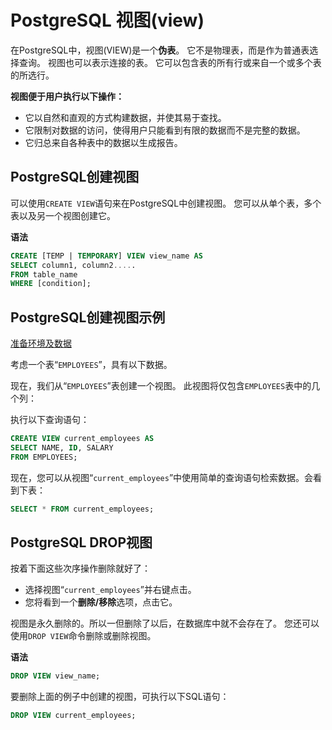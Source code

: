 # PostgreSQL 视图(view)

在PostgreSQL中，视图(VIEW)是一个**伪表**。 它不是物理表，而是作为普通表选择查询。
视图也可以表示连接的表。 它可以包含表的所有行或来自一个或多个表的所选行。

**视图便于用户执行以下操作：**

- 它以自然和直观的方式构建数据，并使其易于查找。
- 它限制对数据的访问，使得用户只能看到有限的数据而不是完整的数据。
- 它归总来自各种表中的数据以生成报告。

## PostgreSQL创建视图

可以使用`CREATE VIEW`语句来在PostgreSQL中创建视图。 您可以从单个表，多个表以及另一个视图创建它。

**语法**

```sql
CREATE [TEMP | TEMPORARY] VIEW view_name AS  
SELECT column1, column2.....  
FROM table_name  
WHERE [condition];
```

## PostgreSQL创建视图示例

[准备环境及数据](./setup.html)

考虑一个表“`EMPLOYEES`”，具有以下数据。

现在，我们从“`EMPLOYEES`”表创建一个视图。 此视图将仅包含`EMPLOYEES`表中的几个列：

执行以下查询语句：

```sql
CREATE VIEW current_employees AS  
SELECT NAME, ID, SALARY 
FROM EMPLOYEES;
```

现在，您可以从视图“`current_employees`”中使用简单的查询语句检索数据。会看到下表：

```sql
SELECT * FROM current_employees;
```

## PostgreSQL DROP视图

按着下面这些次序操作删除就好了：

- 选择视图“`current_employees`”并右键点击。
- 您将看到一个**删除/移除**选项，点击它。

视图是永久删除的。所以一但删除了以后，在数据库中就不会存在了。
您还可以使用`DROP VIEW`命令删除或删除视图。

**语法**

```sql
DROP VIEW view_name;
```

要删除上面的例子中创建的视图，可执行以下SQL语句：

```sql
DROP VIEW current_employees;
```